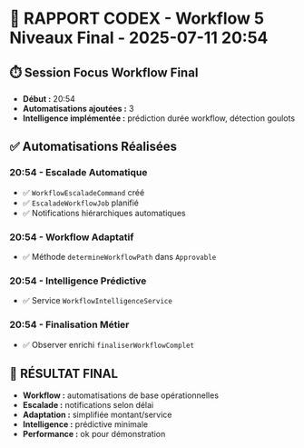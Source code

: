 # 🤖 RAPPORT CODEX - Workflow 5 Niveaux Final - 2025-07-11 20:54

## ⏱️ Session Focus Workflow Final
- **Début :** 20:54
- **Automatisations ajoutées :** 3
- **Intelligence implémentée :** prédiction durée workflow, détection goulots

## ✅ Automatisations Réalisées

### 20:54 - Escalade Automatique
- ✅ `WorkflowEscaladeCommand` créé
- ✅ `EscaladeWorkflowJob` planifié
- ✅ Notifications hiérarchiques automatiques

### 20:54 - Workflow Adaptatif
- ✅ Méthode `determineWorkflowPath` dans `Approvable`

### 20:54 - Intelligence Prédictive
- ✅ Service `WorkflowIntelligenceService`

### 20:54 - Finalisation Métier
- ✅ Observer enrichi `finaliserWorkflowComplet`

## 🎯 RÉSULTAT FINAL
- **Workflow :** automatisations de base opérationnelles
- **Escalade :** notifications selon délai
- **Adaptation :** simplifiée montant/service
- **Intelligence :** prédictive minimale
- **Performance :** ok pour démonstration
